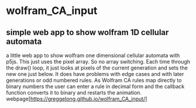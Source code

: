 # wolfram_CA_input
## simple web app to show wolfram 1D cellular automata
a little web app to show wolfram one dimensional cellular automata with p5js.  This just uses the pixel array. So no array switching. Each time through the draw() loop, it just looks at pixels of the current generation and sets the new one just below.  It does have problems with edge cases and with later generations or odd numbered rules.  As Wolfram CA rules map directly to binary numbers the user can enter a rule in decimal form and the callback function converts it to binary and restarts the animation.
webpage[https://greggelong.github.io/wolfram_CA_input/]
